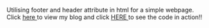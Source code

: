 Utilising footer and header attribute in html for a simple webpage. <br>
Click <a href="www.johnmwaura.com" target="_blank"> here </a> to view my blog and click <a href="https://kind-ramanujan-9e7107.netlify.com" target="_blank"> HERE </a> to see the code in action!! 

